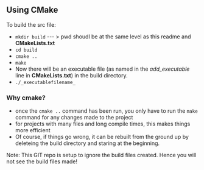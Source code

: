 ## Using CMake

To build the src file:

- `mkdir build` --- > pwd shoudl be at the same level as this readme and __CMakeLists.txt__
- `cd build`
- `cmake ..`
- `make`
- Now there will be an executable file (as named in the _add_executable_ line in __CMakeLists.txt__) in the build directory.
- `./_executablefilename_`

### Why cmake?

- once the `cmake ..` command has been run, you only have to run the `make` command for any changes made to the project
- for projects with many files and long compile times, this makes things more efficient
- Of course, if things go wrong, it can be rebuilt from the ground up by deleteing the build directory and staring at the beginning. 

Note: This GIT repo is setup to ignore the build files created. Hence you will not see the build files made!